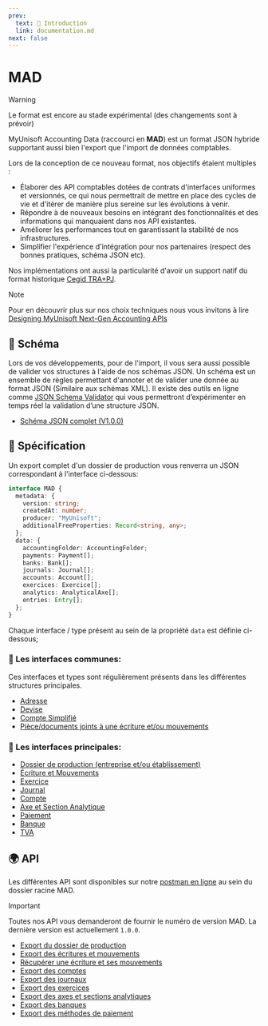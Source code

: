 ```yaml
---
prev:
  text: 🐤 Introduction
  link: documentation.md
next: false
---
```


# MAD

> [!WARNING] 
> Le format est encore au stade expérimental (des changements sont à prévoir)

MyUnisoft Accounting Data (raccourci en **MAD**) est un format JSON hybride supportant aussi bien l'export que l'import de données comptables.

Lors de la conception de ce nouveau format, nos objectifs étaient multiples :

- Élaborer des API comptables dotées de contrats d'interfaces uniformes et versionnés, ce qui nous permettrait de mettre en place des cycles de vie et d'itérer de manière plus sereine sur les évolutions à venir.
- Répondre à de nouveaux besoins en intégrant des fonctionnalités et des informations qui manquaient dans nos API existantes.
- Améliorer les performances tout en garantissant la stabilité de nos infrastructures.
- Simplifier l'expérience d'intégration pour nos partenaires (respect des bonnes pratiques, schéma JSON etc).

Nos implémentations ont aussi la particularité d'avoir un support natif du format historique <a href="https://github.com/MyUnisoft/api-partenaires/blob/main/docs/MAD/TRA.pdf" target="_blank">Cegid TRA+PJ</a>.

> [!NOTE]
> Pour en découvrir plus sur nos choix techniques nous vous invitons à lire [Designing MyUnisoft Next-Gen Accounting APIs](https://dev.to/fraxken/designing-myunisoft-next-gen-accounting-apis-1mn)

## 📜 Schéma

Lors de vos développements, pour de l'import, il vous sera aussi possible de valider vos structures à l'aide de nos schémas JSON. ​Un schéma est un ensemble de règles permettant d'annoter et de valider une donnée au format JSON (Similaire aux schémas XML). Il existe des outils en ligne comme [JSON Schema Validator](https://www.jsonschemavalidator.net/) qui vous permettront d’expérimenter en temps réel la validation d’une structure JSON.​

- <a href="https://github.com/MyUnisoft/api-partenaires/blob/main/docs/MAD/specs/v1.0.0/schema.json" target="_blank">Schéma JSON complet (V1.0.0)</a>

## 📑 Spécification

Un export complet d'un dossier de production vous renverra un JSON correspondant à l'interface ci-dessous:
```ts
interface MAD {
  metadata: {
    version: string;
    createdAt: number;
    producer: "MyUnisoft";
    additionalFreeProperties: Record<string, any>;
  };
  data: {
    accountingFolder: AccountingFolder;
    payments: Payment[];
    banks: Bank[];
    journals: Journal[];
    accounts: Account[];
    exercices: Exercice[];
    analytics: AnalyticalAxe[];
    entries: Entry[];
  };
}
```

Chaque interface / type présent au sein de la propriété `data` est définie ci-dessous;

### 👯 Les interfaces communes:
Ces interfaces et types sont régulièrement présents dans les différentes structures principales.

- [Adresse](./specs/v1.0.0/address.md)
- [Devise](./specs/v1.0.0/currency.md)
- [Compte Simplifié](./specs/v1.0.0/simplifiedAccount.md)
- [Pièce/documents joints à une écriture et/ou mouvements](./specs/v1.0.0/attachment.md)

### 💃 Les interfaces principales:
- [Dossier de production (entreprise et/ou établissement)](./specs/v1.0.0/accountingFolder.md)
- [Écriture et Mouvements](./specs/v1.0.0/entries.md)
- [Exercice](./specs/v1.0.0/exercice.md)
- [Journal](./specs/v1.0.0/journal.md)
- [Compte](./specs/v1.0.0/account.md)
- [Axe et Section Analytique](./specs/v1.0.0/analytic.md)
- [Paiement](./specs/v1.0.0/payment.md)
- [Banque](./specs/v1.0.0/bank.md)
- <Badge type="tip" text="beta" /> [TVA](./specs/v1.0.0/vat.md)

## 🌍 API

Les différentes API sont disponibles sur notre [postman en ligne](https://docs.api.myunisoft.fr/) au sein du dossier racine MAD.

> [!IMPORTANT]
> Toutes nos API vous demanderont de fournir le numéro de version MAD. La dernière version est actuellement `1.0.0`.

- [Export du dossier de production](./api/accountingFolder.md)
- [Export des écritures et mouvements](./api/entries.md)
- [Récupérer une écriture et ses mouvements](./api/entry.md)
- [Export des comptes](./api/account.md)
- [Export des journaux](./api/journal.md)
- [Export des exercices](./api/exercice.md)
- [Export des axes et sections analytiques](./api/analytic.md)
- [Export des banques](./api/bank.md)
- [Export des méthodes de paiement](./api/payment.md)
